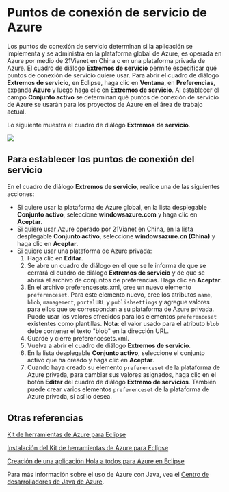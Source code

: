 <properties
    pageTitle="Puntos de conexión de servicio de Azure"
    description="Describe la configuración del punto de conexión del servicio de Azure en kit de herramientas de Azure para Eclipse."
    services=""
    documentationCenter="java"
    authors="rmcmurray"
    manager="wpickett"
    editor=""/>

<tags
    ms.service="multiple"
    ms.workload="na"
    ms.tgt_pltfrm="multiple"
    ms.devlang="Java"
    ms.topic="article"
    ms.date="01/09/2016" 
    ms.author="robmcm"/>

<!-- Legacy MSDN URL = https://msdn.microsoft.com/library/azure/dn268600.aspx -->

# Puntos de conexión de servicio de Azure #

Los puntos de conexión de servicio determinan si la aplicación se implementa y se administra en la plataforma global de Azure, es operada en Azure por medio de 21Vianet en China o en una plataforma privada de Azure. El cuadro de diálogo **Extremos de servicio** permite especificar qué puntos de conexión de servicio quiere usar. Para abrir el cuadro de diálogo **Extremos de servicio**, en Eclipse, haga clic en **Ventana**, en **Preferencias**, expanda **Azure** y luego haga clic en **Extremos de servicio**. Al establecer el campo **Conjunto activo** se determinan qué puntos de conexión de servicio de Azure se usarán para los proyectos de Azure en el área de trabajo actual.

Lo siguiente muestra el cuadro de diálogo **Extremos de servicio**.

![][ic719493]

## Para establecer los puntos de conexión del servicio ##

En el cuadro de diálogo **Extremos de servicio**, realice una de las siguientes acciones:

* Si quiere usar la plataforma de Azure global, en la lista desplegable **Conjunto activo**, seleccione **windowsazure.com** y haga clic en **Aceptar**.
* Si quiere usar Azure operado por 21Vianet en China, en la lista desplegable **Conjunto activo**, seleccione **windowsazure.cn (China)** y haga clic en **Aceptar**.
* Si quiere usar una plataforma de Azure privada:
    1. Haga clic en **Editar**.
    2. Se abre un cuadro de diálogo en el que se le informa de que se cerrará el cuadro de diálogo **Extremos de servicio** y de que se abrirá el archivo de conjuntos de preferencias. Haga clic en **Aceptar**.
    3. En el archivo preferencesets.xml, cree un nuevo elemento `preferenceset`. Para este elemento nuevo, cree los atributos `name`, `blob`, `management`, `portalURL` y `publishsettings` y agregue valores para ellos que se correspondan a su plataforma de Azure privada. Puede usar los valores ofrecidos para los elementos `preferenceset` existentes como plantillas. **Nota**: el valor usado para el atributo `blob` debe contener el texto "blob" en la dirección URL.
    4. Guarde y cierre preferencesets.xml.
    5. Vuelva a abrir el cuadro de diálogo **Extremos de servicio**.
    6. En la lista desplegable **Conjunto activo**, seleccione el conjunto activo que ha creado y haga clic en **Aceptar**.
    7. Cuando haya creado su elemento `preferenceset` de la plataforma de Azure privada, para cambiar sus valores asignados, haga clic en el botón **Editar** del cuadro de diálogo **Extremo de servicios**. También puede crear varios elementos `preferenceset` de la plataforma de Azure privada, si así lo desea.

## Otras referencias ##

[Kit de herramientas de Azure para Eclipse][]

[Instalación del Kit de herramientas de Azure para Eclipse][]

[Creación de una aplicación Hola a todos para Azure en Eclipse][]

Para más información sobre el uso de Azure con Java, vea el [Centro de desarrolladores de Java de Azure][].

<!-- URL List -->

[Centro de desarrolladores de Java de Azure]: http://go.microsoft.com/fwlink/?LinkID=699547
[Kit de herramientas de Azure para Eclipse]: http://go.microsoft.com/fwlink/?LinkID=699529
[Creación de una aplicación Hola a todos para Azure en Eclipse]: http://go.microsoft.com/fwlink/?LinkID=699533
[Instalación del Kit de herramientas de Azure para Eclipse]: http://go.microsoft.com/fwlink/?LinkId=699546

<!-- IMG List -->

[ic719493]: ./media/azure-toolkit-for-eclipse-azure-service-endpoints/ic719493.png

<!---HONumber=AcomDC_0114_2016-->